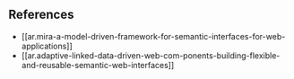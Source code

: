 
## References

- [[ar.mira-a-model-driven-framework-for-semantic-interfaces-for-web-applications]]
- [[ar.adaptive-linked-data-driven-web-com-ponents-building-flexible-and-reusable-semantic-web-interfaces]]